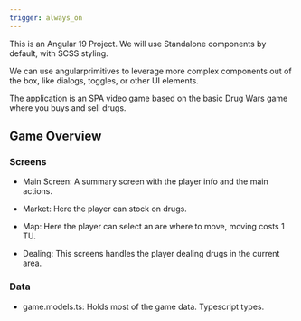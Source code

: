 ```yaml
---
trigger: always_on
---
```


This is an Angular 19 Project.
We will use Standalone components by default, with SCSS styling.

We can use angularprimitives to leverage more complex components out of the box, like dialogs, toggles, or other UI elements.

The application is an SPA video game based on the basic Drug Wars game where you buys and sell drugs.

## Game Overview

### Screens

- Main Screen: A summary screen with the player info and the main actions.

- Market: Here the player can stock on drugs.

- Map: Here the player can select an are where to move, moving costs 1 TU.

- Dealing: This screens handles the player dealing drugs in the current area.

### Data

- game.models.ts: Holds most of the game data. Typescript types.